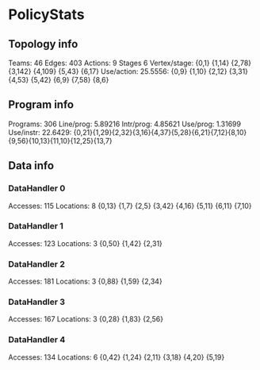 # PolicyStats
## Topology info
Teams:		46
Edges:		403
Actions:	9
Stages		6
Vertex/stage:	{0,1} {1,14} {2,78} {3,142} {4,109} {5,43} {6,17} 
Use/action:	25.5556: {0,9} {1,10} {2,12} {3,31} {4,53} {5,42} {6,9} {7,58} {8,6} 

## Program info
Programs:	306
Line/prog:	5.89216
Intr/prog:	4.85621
Use/prog:	1.31699
Use/instr:	22.6429: {0,21}{1,29}{2,32}{3,16}{4,37}{5,28}{6,21}{7,12}{8,10}{9,56}{10,13}{11,10}{12,25}{13,7}

## Data info

### DataHandler 0
Accesses:	115
Locations:	8
{0,13} {1,7} {2,5} {3,42} {4,16} {5,11} {6,11} {7,10} 

### DataHandler 1
Accesses:	123
Locations:	3
{0,50} {1,42} {2,31} 

### DataHandler 2
Accesses:	181
Locations:	3
{0,88} {1,59} {2,34} 

### DataHandler 3
Accesses:	167
Locations:	3
{0,28} {1,83} {2,56} 

### DataHandler 4
Accesses:	134
Locations:	6
{0,42} {1,24} {2,11} {3,18} {4,20} {5,19} 